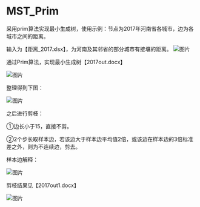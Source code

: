 # MST_Prim
采用prim算法实现最小生成树，使用示例：节点为2017年河南省各城市，边为各城市之间的距离。 

输入为【距离_2017.xlsx】，为河南及其邻省的部分城市有接壤的距离。
![图片](https://user-images.githubusercontent.com/47874610/130345811-9dc057ed-83e6-49cc-a699-851c5e5cd5cf.png)

通过Prim算法，实现最小生成树【2017out.docx】

![图片](https://user-images.githubusercontent.com/47874610/130346002-c954d149-123d-482a-a3a4-e857484e0e0f.png)

整理得到下图：

![图片](https://user-images.githubusercontent.com/47874610/130346133-712f75e3-8412-4cca-b4d2-c4cc31398b08.png)

之后进行剪枝：

①边长小于15，直接不剪。

②2个步长取样本边，若该边大于样本边平均值2倍，或该边在样本边的3倍标准差之外，则为不连续边，剪去。

样本边解释：

![图片](https://user-images.githubusercontent.com/47874610/130346144-30965938-2461-405e-bde0-771664d662e1.png)

剪枝结果见【2017out1.docx】

![图片](https://user-images.githubusercontent.com/47874610/130346155-ecb7a8a5-ea95-4851-a665-1276425490f5.png)



